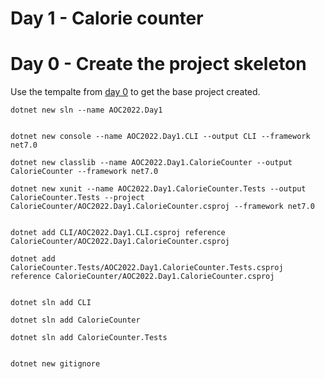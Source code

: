 # Day 1 - Calorie counter

# Day 0 - Create the project skeleton

Use the tempalte from [day 0](../day0/README.md) to get the base project created.


```
dotnet new sln --name AOC2022.Day1


dotnet new console --name AOC2022.Day1.CLI --output CLI --framework net7.0

dotnet new classlib --name AOC2022.Day1.CalorieCounter --output CalorieCounter --framework net7.0

dotnet new xunit --name AOC2022.Day1.CalorieCounter.Tests --output CalorieCounter.Tests --project CalorieCounter/AOC2022.Day1.CalorieCounter.csproj --framework net7.0


dotnet add CLI/AOC2022.Day1.CLI.csproj reference CalorieCounter/AOC2022.Day1.CalorieCounter.csproj

dotnet add CalorieCounter.Tests/AOC2022.Day1.CalorieCounter.Tests.csproj reference CalorieCounter/AOC2022.Day1.CalorieCounter.csproj


dotnet sln add CLI

dotnet sln add CalorieCounter

dotnet sln add CalorieCounter.Tests


dotnet new gitignore
```






